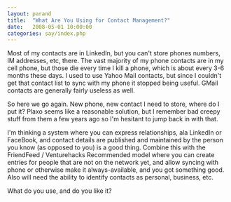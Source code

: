 ```yaml
---
layout: parand
title:  "What Are You Using for Contact Management?"
date:   2008-05-01 10:00:00
categories: say/index.php
---
```

Most of my contacts are in LinkedIn, but you can't store phones numbers, IM addresses, etc, there. The vast majority of my phone contacts are in my cell phone, but those die every time I kill a phone, which is about every 3-6 months these days. I used to use Yahoo Mail contacts, but since I couldn't get that contact list to sync with my phone it stopped being useful. GMail contacts are generally fairly useless as well.

So here we go again. New phone, new contact I need to store, where do I put it? Plaxo seems like a reasonable solution, but I remember bad creepy stuff from them a few years ago so I'm hesitant to jump back in with that. 

I'm thinking a system where you can express relationships, ala LinkedIn or FaceBook, and contact details are published and maintained by the person you know \(as opposed to you\) is a good thing. Combine this with the FriendFeed / Venturehacks Recommended model where you can create entries for people that are not on the network yet, and allow syncing with phone or otherwise make it always-available, and you got something good. Also will need the ability to identify contacts as personal, business, etc.

What do you use, and do you like it?
